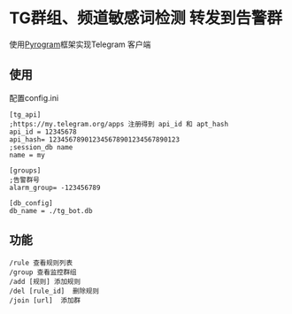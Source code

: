 # TG群组、频道敏感词检测  转发到告警群

使用[Pyrogram](https://github.com/pyrogram/pyrogram)框架实现Telegram 客户端

## 使用

配置config.ini

```
[tg_api]
;https://my.telegram.org/apps 注册得到 api_id 和 apt_hash
api_id = 12345678
api_hash= 123456789012345678901234567890123
;session_db name
name = my

[groups]
;告警群号
alarm_group= -123456789

[db_config]
db_name = ./tg_bot.db
```

## 功能

```
/rule 查看规则列表
/group 查看监控群组
/add [规则] 添加规则
/del [rule_id]  删除规则
/join [url]  添加群
```

